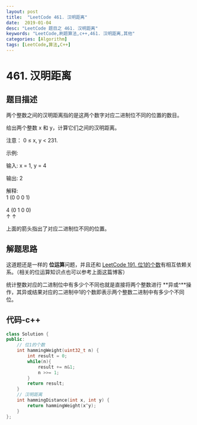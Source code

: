 ```yaml
---
layout: post
title:  "LeetCode 461. 汉明距离"
date:  2019-01-04
desc: "LeetCode 题目之 461. 汉明距离"
keywords: "LeetCode,刷题算法,c++,461. 汉明距离,其他"
categories: [Algorithm]
tags: [LeetCode,算法,C++]
---
```

# 461. 汉明距离

## 题目描述

两个整数之间的汉明距离指的是这两个数字对应二进制位不同的位置的数目。

给出两个整数 x 和 y，计算它们之间的汉明距离。

注意：
0 ≤ x, y < 231.

示例:

输入: x = 1, y = 4

输出: 2

解释:<br />
1   (0 0 0 1)<br /><br />
4   (0 1 0 0)<br />
       ↑   ↑<br />

上面的箭头指出了对应二进制位不同的位置。

## 解题思路

这道题还是一样的 **位运算**问题，并且还和 [LeetCode 191. 位1的个数](https://wangxin1248.github.io/algorithm/2019/01/leetcode-191.html)有相互依赖关系。（相关的位运算知识点也可以参考上面这篇博客）

统计整数对应的二进制位中有多少个不同也就是直接将两个整数进行 **异或^**操作，其异或结果对应的二进制中1的个数即表示两个整数二进制中有多少个不同位。

## 代码-c++

```cpp
class Solution {
public:
    // 位1的个数
    int hammingWeight(uint32_t n) {
        int result = 0;
        while(n){
            result += n&1;
            n >>= 1;
        }
        return result;
    }
    // 汉明距离
    int hammingDistance(int x, int y) {
        return hammingWeight(x^y);
    }
};
```